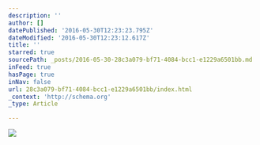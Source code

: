 ```yaml
---
description: ''
author: []
datePublished: '2016-05-30T12:23:23.795Z'
dateModified: '2016-05-30T12:23:12.617Z'
title: ''
starred: true
sourcePath: _posts/2016-05-30-28c3a079-bf71-4084-bcc1-e1229a6501bb.md
inFeed: true
hasPage: true
inNav: false
url: 28c3a079-bf71-4084-bcc1-e1229a6501bb/index.html
_context: 'http://schema.org'
_type: Article

---
```

![](https://the-grid-user-content.s3-us-west-2.amazonaws.com/d5a03b05-f1f6-4750-b98f-29619e0800af.jpg)